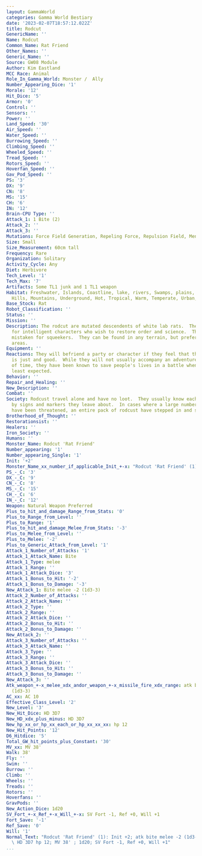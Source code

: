 ```yaml
---
layout: GammaWorld
categories: Gamma World Bestiary
date: '2023-02-07T18:57:12.022Z'
title: Rodcut
GenericName: ''
Name: Rodcut
Common_Name: Rat Friend
Other_Names: ''
Generic_Name: ''
Source: GW08 Module
Author: Kim Eastland
MCC Race: Animal
Role_In_Gamma_World: Monster /  Ally
Number_Appearing_Dice: '1'
Morale: '12'
Hit_Dice: '5'
Armor: '0'
Control: ''
Sensors: ''
Power: ''
Land_Speed: '30'
Air_Speed: ''
Water_Speed: ''
Burrowing_Speed: ''
Climbing_Speed: ''
Wheeled_Speed: ''
Tread_Speed: ''
Rotors_Speed: ''
Hoverfan_Speed: ''
Gav_Pod_Speed: ''
PS: '3'
DX: '9'
CN: '8'
MS: '15'
CH: '6'
IN: '12'
Brain-CPU Type: ''
Attack_1: 1 Bite (2)
Attack_2: ''
Attack_3: ''
Mutations: Force Field Generation, Repeling Force, Repulsion Field, Mental Multiplier.
Size: Small
Size_Measurement: 60cm tall
Frequency: Rare
Organization: Solitary
Activity_Cycle: Any
Diet: Herbivore
Tech_Level: '1'
Tech_Max: '7'
Artifacts: Some TL1 junk and 1 TL1 weapon
Habitat: Freshwater, Islands, Coastline, lake, rivers, Swamps, plains, desert, forest,
  Hills, Mountains, Underground, Hot, Tropical, Warm, Temperate, Urban, Rural, Ruins
Base_Stock: Rat
Robot_Classification: ''
Status: ''
Mission: ''
Description: The rodcut are mutated descendents of white lab rats.  They have an affinity
  for intelligent characters who wish to restore order and science.  They are sometimes
  mistaken for squeekers.  They can be found in any terrain, but prefer underghround
  areas.
Equipment: ''
Reactions: They will befriend a party or character if they feel that the character
  is just and good.  While they will not usually accompany an adventurer for any length
  of time, they have been known to save people's lives in a battle when they were
  least expected.
Behavior: ''
Repair_and_Healing: ''
New_Description: ''
Combat: ''
Society: Rodcust travel alone and have no loot.  They usually know each oterh's whereabouts
  by signs and markers they leave about.  In cases where a large number of adventurers
  have been threatened, an entire pack of rodcust have stepped in and saved the day.
Brotherhood_of_Thought: ''
Restorationsist: ''
Healers: ''
Iron_Society: ''
Humans: ''
Monster_Name: Rodcut 'Rat Friend'
Number_appearing: '1'
Number_appearing_Single: '1'
Init: '+2'
Monster_Name_xx_number_if_applicable_Init_+-x: "Rodcut 'Rat Friend' (1): Init +2"
PS_-_C: '3'
DX_-_C: '9'
CN_-_C: '8'
MS_-_C: '15'
CH_-_C: '6'
IN_-_C: '12'
Weapon: Natural Weapon Preferred
Plus_to_hit_and_damage_Range_from_Stats: '0'
Plus_to_Range_from_Level: ''
Plus_to_Range: '1'
Plus_to_hit_and_damage_Melee_From_Stats: '-3'
Plus_to_Melee_from_Level: ''
Plus_to_Melee: '-2'
Plus_to_Generic_Attack_from_Level: '1'
Attack_1_Number_of_Attacks: '1'
Attack_1_Attack_Name: Bite
Attack_1_Type: melee
Attack_1_Range: ''
Attack_1_Attack_Dice: '3'
Attack_1_Bonus_to_Hit: '-2'
Attack_1_Bonus_to_Damage: '-3'
New_Attack_1: Bite melee -2 (1d3-3)
Attack_2_Number_of_Attacks: ''
Attack_2_Attack_Name: ''
Attack_2_Type: ''
Attack_2_Range: ''
Attack_2_Attack_Dice: ''
Attack_2_Bonus_to_Hit: ''
Attack_2_Bonus_to_Damage: ''
New_Attack_2: ''
Attack_3_Number_of_Attacks: ''
Attack_3_Attack_Name: ''
Attack_3_Type: ''
Attack_3_Range: ''
Attack_3_Attack_Dice: ''
Attack_3_Bonus_to_Hit: ''
Attack_3_Bonus_to_Damage: ''
New_Attack_3: ''
Atk_weapon_+-x_melee_xdx_andor_weapon_+-x_missile_fire_xdx_range: atk bite melee -2
  (1d3-3)
AC_xx: AC 10
Effective_Class_Level: '2'
New_Level: '3'
New_Hit_Dice: HD 3D7
New_HD_xdx_plus_minus: HD 3D7
New_hp_xx_or_hp_xx_each_or_hp_xx_xx_xx: hp 12
New_Hit_Points: '12'
D6_Hitdice: '5'
Total_GW_hit_points_plus_Constant: '30'
MV_xx: MV 38'
Walk: 38'
Fly: ''
Swim: ''
Burrow: ''
Climb: ''
Wheels: ''
Treads: ''
Rotors: ''
Hoverfans: ''
GravPods: ''
New_Action_Dice: 1d20
SV_Fort_+-x_Ref_+-x_Will_+-x: SV Fort -1, Ref +0, Will +1
Fort_Save: '-1'
Ref_Save: '0'
Will: '1'
Normal_Text: "Rodcut 'Rat Friend' (1): Init +2; atk bite melee -2 (1d3-3); AC 10;\
  \ HD 3D7 hp 12; MV 38' ; 1d20; SV Fort -1, Ref +0, Will +1"
...
```

